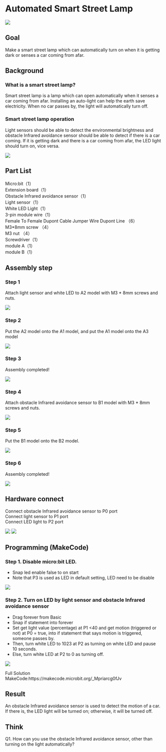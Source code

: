 # Automated Smart Street Lamp
![](picture/1/1_1.png)
 
## Goal
<P>
Make a smart street lamp which can automatically turn on when it is getting dark or senses a car coming from afar.
<P>

## Background

### What is a smart street lamp?
<P>
Smart street lamp is a lamp which can open automatically when it senses a car coming from afar. Installing an auto-light can help the earth save electricity. When no car passes by, the light will automatically turn off.
<P>

### Smart street lamp operation
<P>
Light sensors should be able to detect the environmental brightness and obstacle Infrared avoidance sensor should be able to detect if there is a car coming. If it is getting dark and there is a car coming from afar, the LED light should turn on, vice versa.
<P>
 
![](picture/1/1_2.png)

## Part List
<P>
Micro:bit（1）<BR>
Extension board（1）<BR>
Obstacle Infrared avoidance sensor（1）<BR>
Light sensor（1）<BR>
White LED Light（1）<BR>
3-pin module wire（1）<BR>
Female To Female Dupont Cable Jumper Wire Dupont Line （6）<BR>
M3*8mm screw  （4）<BR>
M3 nut （4）<BR>
Screwdriver（1）<BR>
module A（1）<BR>
module B（1）<BR>
<P>



## Assembly step
### Step 1 
<P>
Attach light sensor and white LED to A2 model with M3 * 8mm screws and nuts. 
<P>
 
![](picture/1/1_4.png)

### Step 2 
<P>
Put the A2 model onto the A1 model, and put the A1 model onto the A3 model
<P>
 
![](picture/1/1_5.png)

### Step 3 
<P>
Assembly completed! 
<P>
 
![](picture/1/1_6.png)

### Step 4
<P>
Attach obstacle Infrared avoidance sensor to B1 model with M3 * 8mm screws and nuts. 
<P>
 
![](picture/1/1_7.png)

### Step 5 
<P>
Put the B1 model onto the B2 model.
<P>
 
![](picture/1/1_8.png)
 
### Step 6 
<P>
Assembly completed! 
<P>

![](picture/1/1_9.png)

## Hardware connect 
<P>
Connect obstacle Infrared avoidance sensor to P0 port<BR>
Connect light sensor to P1 port<BR>
Connect LED light to P2 port <BR>
<P>

![](picture/1/ch1pic.png)
![](picture/1/1_10.jpg)

## Programming (MakeCode) 

### Step 1. Disable micro:bit LED. 
 
+ Snap led enable false to on start  
+ Note that P3 is used as LED in default setting, LED need to be disable
 
![](picture/1/1_11.png)

### Step 2. Turn on LED by light sensor and obstacle Infrared avoidance sensor
+ Drag forever from Basic
+ Snap if statement into forever
+ Set get light value (percentage) at P1 <40  and get motion (triggered or not) at P0 = true, into if statement that says motion is triggered, someone passes by.
+ Then, turn white LED to 1023 at P2 as turning on white LED and pause 10 seconds. 
+ Else, turn white LED at P2 to 0 as turning off. 

![](picture/1/1_13.png)

<P>
Full Solution <BR>
MakeCode:https://makecode.microbit.org/_Mpriarcg0fJv
<P> 

## Result
<P>
An obstacle Infrared avoidance sensor is used to detect the motion of a car. If there is, the LED light will be turned on; otherwise, it will be turned off.
<P>

## Think 
<P>
Q1. How can you use the obstacle Infrared avoidance sensor, other than turning on the light automatically?
<P>

